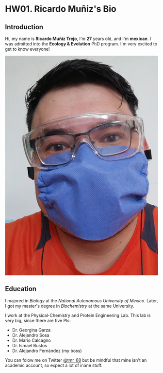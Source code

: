 # HW01. Ricardo Muñiz's Bio

## Introduction

Hi, my name is **Ricardo Muñiz Trejo**, I'm **27** years old, and I'm **mexican**. I was admitted into the **Ecology & Evolution** PhD program. I'm very excited to get to know everyone! 

![Selfie](/images/Photo.jpeg "Quarantine picture")


## Education

I majored in *Biology* at the *National Autonomous University of Mexico*. Later, I got my master's degree in *Biochemistry* at the same University.

I work at the Physical-Chemistry and Protein Engineering Lab. This lab is very big, since there are five PIs:

* Dr. Georgina Garza
* Dr. Alejandro Sosa
* Dr. Mario Calcagno
* Dr. Ismael Bustos
* Dr. Alejandro Fernández (my boss)

You can folow me on Twitter [@tmr_68](https://twitter.com/tmr_68 "My twitter account") but be mindful that mine isn't an academic account, so expect a lot of inane stuff.


